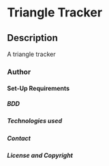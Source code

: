 # Triangle Tracker
## Description
A triangle tracker
### Author
#### Set-Up Requirements
##### BDD
##### Technologies used
##### Contact
##### License and Copyright
